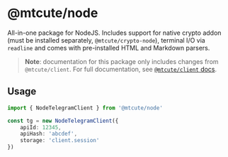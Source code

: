 # @mtcute/node

All-in-one package for NodeJS. Includes support for native crypto addon
(must be installed separately, `@mtcute/crypto-node`), terminal I/O via
`readline` and comes with pre-installed HTML and Markdown parsers.

> **Note**: documentation for this package only includes changes from
> `@mtcute/client`. For full documentation, see
> [`@mtcute/client` docs](../client/index.html).

## Usage

```typescript
import { NodeTelegramClient } from '@mtcute/node'

const tg = new NodeTelegramClient({
    apiId: 12345,
    apiHash: 'abcdef',
    storage: 'client.session'
})
```
